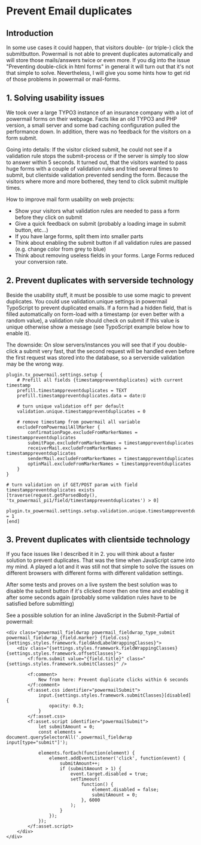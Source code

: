 # Prevent Email duplicates

## Introduction

In some use cases it could happen, that visitors double- (or triple-) click the submitbutton.
Powermail is not able to prevent duplicates automatically and will store those mails/answers twice or even more.
If you dig into the issue "Preventing double-click in html forms" in general it will turn out that it's not that simple
to solve.
Nevertheless, I will give you some hints how to get rid of those problems in powermail or mail-forms.


## 1. Solving usability issues

We took over a large TYPO3 instance of an insurance company with a lot of powermail forms on their webpage.
Facts like an old TYPO3 and PHP version, a small server and some bad caching configuration pulled the performance down.
In addition, there was no feedback for the visitors on a form submit.

Going into details: If the visitor clicked submit, he could not see if a validation rule stops the submit-process or
if the server is simply too slow to answer within 5 seconds.
It turned out, that the visitors wanted to pass huge forms with a couple of validation rules and tried several times to
submit, but clientside validation prevented sending the form. Because the visitors where more and more bothered, they
tend to click submit multiple times.

How to improve mail form usability on web projects:

* Show your visitors what validation rules are needed to pass a form before they click on submit
* Give a quick feedback on submit (probably a loading image in submit button, etc...)
* If you have large forms, split them into smaller parts
* Think about enabling the submit button if all validation rules are passed (e.g. change color from grey to blue)
* Think about removing useless fields in your forms. Large Forms reduced your conversion rate.


## 2. Prevent duplicates with serverside technology

Beside the usability stuff, it must be possible to use some magic to prevent duplicates.
You could use validation.unique settings in powermail TypoScript to prevent duplicated emails.
If a form had a hidden field, that is filled automatically on form-load with a timestamp (or even better with
a random value), a validation rule should check on submit if this value is unique otherwise show a message
(see TypoScript example below how to enable it).

The downside: On slow servers/instances you will see that if you double-click a submit very fast, that the second
request will be handled even before the first request was stored into the database, so a serverside validation
may be the wrong way.

```
plugin.tx_powermail.settings.setup {
    # Prefill all fields {timestamppreventduplicates} with current timestamp
    prefill.timestamppreventduplicates = TEXT
    prefill.timestamppreventduplicates.data = date:U

    # turn unique validation off per default
    validation.unique.timestamppreventduplicates = 0

    # remove timestamp from powermail all variable
    excludeFromPowermailAllMarker {
        confirmationPage.excludeFromMarkerNames = timestamppreventduplicates
        submitPage.excludeFromMarkerNames = timestamppreventduplicates
        receiverMail.excludeFromMarkerNames = timestamppreventduplicates
        senderMail.excludeFromMarkerNames = timestamppreventduplicates
        optinMail.excludeFromMarkerNames = timestamppreventduplicates
    }
}

# turn validation on if GET/POST param with field timestamppreventduplicates exists
[traverse(request.getParsedBody(), 'tx_powermail_pi1/field/timestamppreventduplicates') > 0]
    plugin.tx_powermail.settings.setup.validation.unique.timestamppreventduplicates = 1
[end]
```


## 3. Prevent duplicates with clientside technology

If you face issues like I described it in 2. you will think about a faster solution to prevent duplicates. That was
the time when JavaScript came into my mind. A played a lot and it was still not that simple to solve the issues on
different browsers with different forms with different validation settings.

After some tests and proves on a live system the best solution was to disable the submit button if it's clicked more
then one time and enabling it after some seconds again (probably some validation rules have to be satisfied before
submitting)

See a possible solution for an inline JavaScript in the Submit-Partial of powermail:

```
<div class="powermail_fieldwrap powermail_fieldwrap_type_submit powermail_fieldwrap_{field.marker} {field.css} {settings.styles.framework.fieldAndLabelWrappingClasses}">
    <div class="{settings.styles.framework.fieldWrappingClasses} {settings.styles.framework.offsetClasses}">
        <f:form.submit value="{field.title}" class="{settings.styles.framework.submitClasses}" />

        <f:comment>
            New from here: Prevent duplicate clicks within 6 seconds
        </f:comment>
        <f:asset.css identifier="powermailSubmit">
            input.{settings.styles.framework.submitClasses}[disabled] {
                opacity: 0.3;
            }
        </f:asset.css>
        <f:asset.script identifier="powermailSubmit">
            let submitAmount = 0;
            const elements = document.querySelectorAll('.powermail_fieldwrap input[type="submit"]');

            elements.forEach(function(element) {
                element.addEventListener('click', function(event) {
                    submitAmount++;
                    if (submitAmount > 1) {
                        event.target.disabled = true;
                        setTimeout(
                            function() {
                                element.disabled = false;
                                submitAmount = 0;
                            }, 6000
                        );
                    }
                });
            });
        </f:asset.script>
    </div>
</div>
```
